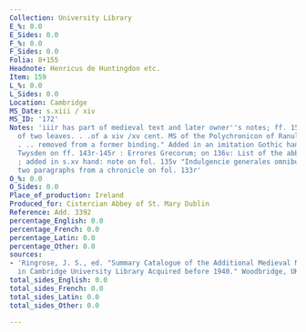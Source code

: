 ```yaml
---
Collection: University Library
E_%: 0.0
E_Sides: 0.0
F_%: 0.0
F_Sides: 0.0
Folia: 8+155
Headnote: Henricus de Huntingdon etc.
Item: 159
L_%: 0.0
L_Sides: 0.0
Location: Cambridge
MS_Date: s.xiii / xiv
MS_ID: '172'
Notes: 'iiir has part of medieval text and later owner''s notes; ff. 155v-158v "consist
  of two leaves. . .of a xiv /xv cent. MS of the Polychronicon of Ranulphus Higden
  . .. removed from a former binding." Added in an imitation Gothic hand by Sir. Roger
  Twysden on ff. 143r-145r : Errores Grecorum; on 136v: List of the abbots of Melrose
  ; added in s.xv hand: note on fol. 135v "Indulgencie generales omnibus etc." and
  two paragraphs from a chronicle on fol. 133r'
O_%: 0.0
O_Sides: 0.0
Place_of_production: Ireland
Produced_for: Cistercian Abbey of St. Mary Dublin
Reference: Add. 3392
percentage_English: 0.0
percentage_French: 0.0
percentage_Latin: 0.0
percentage_Other: 0.0
sources:
- 'Ringrose, J. S., ed. "Summary Catalogue of the Additional Medieval Manuscripts
  in Cambridge University Library Acquired before 1940." Woodbridge, UK: Boydell.'
total_sides_English: 0.0
total_sides_French: 0.0
total_sides_Latin: 0.0
total_sides_Other: 0.0

---
```

